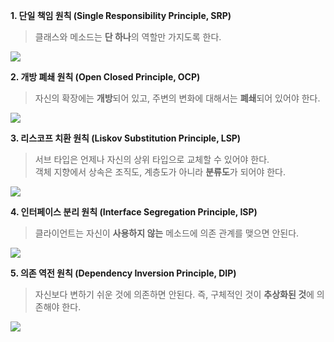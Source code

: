 **1. 단일 책임 원칙 (Single Responsibility Principle, SRP)**
>클래스와 메소드는 **단 하나**의 역할만 가지도록 한다.

![](https://sehun-kim.github.io/sehun/assets/images/1541913074849.png)

**2. 개방 폐쇄 원칙 (Open Closed Principle, OCP)**
>자신의 확장에는 **개방**되어 있고, 주변의 변화에 대해서는 **폐쇄**되어 있어야 한다.

![](https://sehun-kim.github.io/sehun/assets/images/1541913950879.png)

**3. 리스코프 치환 원칙 (Liskov Substitution Principle, LSP)**
>서브 타입은 언제나 자신의 상위 타입으로 교체할 수 있어야 한다.\
>객체 지향에서 상속은 조직도, 계층도가 아니라 **분류도**가 되어야 한다.

![](https://sehun-kim.github.io/sehun/assets/images/1541915209305.png)

**4. 인터페이스 분리 원칙 (Interface Segregation Principle, ISP)**
>클라이언트는 자신이 **사용하지 않는** 메소드에 의존 관계를 맺으면 안된다.

![](https://sehun-kim.github.io/sehun/assets/images/1541915738069.png)

**5. 의존 역전 원칙 (Dependency Inversion Principle, DIP)**
>자신보다 변하기 쉬운 것에 의존하면 안된다. 즉, 구체적인 것이 **추상화된 것**에 의존해야 한다.

![](https://sehun-kim.github.io/sehun/assets/images/1541917299687.png)